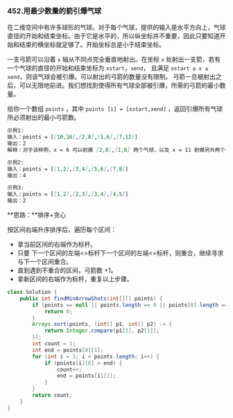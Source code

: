### 452.用最少数量的箭引爆气球

在二维空间中有许多球形的气球。对于每个气球，提供的输入是水平方向上，气球直径的开始和结束坐标。由于它是水平的，所以纵坐标并不重要，因此只要知道开始和结束的横坐标就足够了。开始坐标总是小于结束坐标。

一支弓箭可以沿着 `x` 轴从不同点完全垂直地射出。在坐标 `x` 处射出一支箭，若有一个气球的直径的开始和结束坐标为 `xstart`，`xend`， 且满足  `xstart ≤ x ≤ xend`，则该气球会被引爆。可以射出的弓箭的数量没有限制。 弓箭一旦被射出之后，可以无限地前进。我们想找到使得所有气球全部被引爆，所需的弓箭的最小数量。

给你一个数组 `points` ，其中 `points [i] = [xstart,xend]` ，返回引爆所有气球所必须射出的最小弓箭数。

```markdown
示例1:
输入：points = [[10,16],[2,8],[1,6],[7,12]]
输出：2
解释：对于该样例，x = 6 可以射爆 [2,8],[1,6] 两个气球，以及 x = 11 射爆另外两个气球

示例2:
输入：points = [[1,2],[3,4],[5,6],[7,8]]
输出：4

示例3:
输入：points = [[1,2],[2,3],[3,4],[4,5]]
输出：2
```



**思路：**排序+贪心

按区间右端升序排序后，遍历每个区间：

- 拿当前区间的右端作为标杆。
- 只要 下一个区间的左端<=标杆下一个区间的左端<=标杆，则重合，继续寻求与下一个区间重合。
- 直到遇到不重合的区间，弓箭数 +1。
- 拿新区间的右端作为标杆，重复以上步骤。

``` java
class Solution {
    public int findMinArrowShots(int[][] points) {
        if (points == null || points.length == 0 || points[0].length == 0) {
            return 0;
        }
        Arrays.sort(points, (int[] p1, int[] p2) -> {
            return Integer.compare(p1[1], p2[1]);
        });
        int count = 1;
        int end = points[0][1];
        for (int i = 1; i < points.length; i++) {
            if (points[i][0] > end) {
                count++;
                end = points[i][1];
            }
        }
        return count;
    }
}
```

